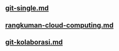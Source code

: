 ## [git-single.md](https://github.com/arnesa-aji/tekn-cloud-computing/blob/master/minggu-01/git-single.md)
## [rangkuman-cloud-computing.md](https://github.com/arnesa-aji/tekn-cloud-computing/blob/master/minggu-01/rangkuman-cloud-computing.md)
## [git-kolaborasi.md](https://github.com/arnesa-aji/tekn-cloud-computing/blob/master/minggu-01/git-kolaborasi.md)

